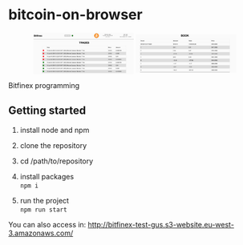 # bitcoin-on-browser

<p align="center">
<img src="app/assets/img/Screenshot 2019-01-04 at 01.23.14.png" alt="drawing" width="200" align="center"/>
<img src="app/assets/img/Screenshot 2019-01-04 at 01.26.40.png" alt="drawing" width="200" align="center"/>

</p>


Bitfinex programming


## Getting started

1. install node and npm

2. clone the repository

3. cd /path/to/repository

4. install packages  
``` npm i ```

5. run the project  
``` npm run start ```



You can also access in: http://bitfinex-test-gus.s3-website.eu-west-3.amazonaws.com/
